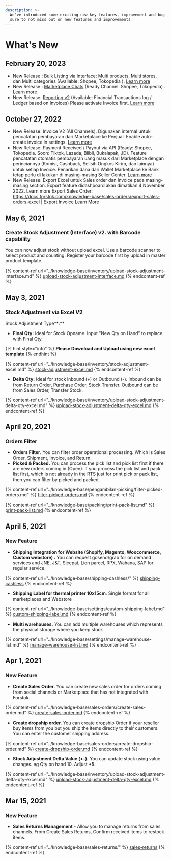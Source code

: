```yaml
---
description: >-
  We've introduced some exciting new key features, improvement and bug fixes. Be
  sure to not miss out on new features and improvements
---
```


# What's New

## February  20, 2023

* New Release : Bulk Listing via Interface: Multi products, Multi stores, dan Multi categories (Available: Shopee, Tokopedia ).  [Learn more](https://docs.forstok.com/knowledge-base/items/add-listing-v2-new)
* New Release : [Marketplace Chats](https://app.forstok.com/dashboard/chats) (Ready Channel: Shopee, Tokopedia) . [Learn more](https://docs.forstok.com/knowledge-base/forstok-chat-new)&#x20;
* New Release: [Reporting v2](https://app.forstok.com/dashboard/reporting) (Available: Financial Transactions log / Ledger based on Invoices) Please activate Invoice first. [Learn more](https://app.forstok.com/dashboard/settings/invoices)

## October 27, 2022

* New Release: Invoice V2 (All Channels). Digunakan internal untuk pencatatan pembayaran dari Marketplace ke Penjual. Enable auto-create invoice in settings. [Learn more](https://docs.forstok.com/knowledge-base/sales-invoices/invoice-overview)
* New Release: Payment Received / Payout via API (Ready: Shopee, Tokopedia. Soon: Tiktok, Lazada, Blibli, Bukalapak, JD). Feature pencatatan otomatis pembayaran uang masuk dari Marketplace dengan perinciannya (Komisi, Cashback, Selisih Ongkos Kirim, dan lainnya) untuk setiap Invoice. Penarikan dana dari Wallet Marketplace ke Bank tetap perlu di lakukan di masing-masing Seller Center. [Learn more](https://docs.forstok.com/knowledge-base/sales-invoices/payment-receive)
* New Release: Export Excel untuk Sales order dan Invoice pada masing-masing section. Export feature didashboard akan dimatikan 4 November 2022. Learn more Export Sales Order: https://docs.forstok.com/knowledge-base/sales-orders/export-sales-orders-excel | Export Invoice [Learn More](https://docs.forstok.com/knowledge-base/sales-invoices/export-invoice)

## May 6, 2021

### Create Stock Adjustment (Interface) v2. with Barcode capability

You can now adjust stock without upload excel. Use a barcode scanner to select product and counting. Register your barcode first by upload in master product template.

{% content-ref url="../knowledge-base/inventory/upload-stock-adjustment-interface.md" %}
[upload-stock-adjustment-interface.md](../knowledge-base/inventory/upload-stock-adjustment-interface.md)
{% endcontent-ref %}

## May 3, 2021

### Stock Adjustment via Excel V2

Stock Adjustment Type**:**&#x20;

* **Final Qty:** Ideal for Stock Opname. Input "New Qty on Hand" to replace with Final Qty.&#x20;

{% hint style="info" %}
**Please Download and Upload using new excel template**
{% endhint %}

{% content-ref url="../knowledge-base/inventory/stock-adjustment-excel.md" %}
[stock-adjustment-excel.md](../knowledge-base/inventory/stock-adjustment-excel.md)
{% endcontent-ref %}

* **Delta Qty:** Ideal for stock inbound (+) or Outbound (-). Inbound can be from Return Order, Purchase Order, Stock Transfer. Outbound can be from Sales Order, Transfer Stock.&#x20;

{% content-ref url="../knowledge-base/inventory/upload-stock-adjustment-delta-qty-excel.md" %}
[upload-stock-adjustment-delta-qty-excel.md](../knowledge-base/inventory/upload-stock-adjustment-delta-qty-excel.md)
{% endcontent-ref %}

## April 20, 2021

### Orders Filter

* **Orders Filter**. You can filter order operational processing. Which is Sales Order, Shipment, Invoice, and Return.
* **Picked & Packed.** You can process the pick list and pick list first if there are new orders coming in (Open). If you process the pick list and pack list first, which is not already in the RTS just for print pick or pack list, then you can filter by picked and packed.

{% content-ref url="../knowledge-base/pengambilan-picking/filter-picked-orders.md" %}
[filter-picked-orders.md](../knowledge-base/pengambilan-picking/filter-picked-orders.md)
{% endcontent-ref %}

{% content-ref url="../knowledge-base/packing/print-pack-list.md" %}
[print-pack-list.md](../knowledge-base/packing/print-pack-list.md)
{% endcontent-ref %}

## April 5, 2021

### New Feature

* **Shipping Integration for Website (Shopify, Magento, Woocommerce, Custom webstore) .** You can request gosend/grab for on demand services and JNE, J\&T, Sicepat, Lion parcel, RPX, Wahana, SAP for regular service.

{% content-ref url="../knowledge-base/shipping-cashless/" %}
[shipping-cashless](../knowledge-base/shipping-cashless/)
{% endcontent-ref %}

* **Shipping Label for thermal printer 10x15cm**. Single format for all marketplaces and Webstore&#x20;

{% content-ref url="../knowledge-base/settings/custom-shipping-label.md" %}
[custom-shipping-label.md](../knowledge-base/settings/custom-shipping-label.md)
{% endcontent-ref %}

* **Multi warehouses.** You can add multiple warehouses which represents the physical storage where you keep stock

{% content-ref url="../knowledge-base/settings/manage-warehouse-list.md" %}
[manage-warehouse-list.md](../knowledge-base/settings/manage-warehouse-list.md)
{% endcontent-ref %}

## Apr 1, 2021

### New Feature

* **Create Sales Order.** You can create new sales order for orders coming from social channels or Marketplace that has not integrated with Forstok.

{% content-ref url="../knowledge-base/sales-orders/create-sales-order.md" %}
[create-sales-order.md](../knowledge-base/sales-orders/create-sales-order.md)
{% endcontent-ref %}

* **Create dropship order.** You can create dropship Order if your reseller buy items from you but you ship the items directly to their customers. You can enter the customer shipping address.

{% content-ref url="../knowledge-base/sales-orders/create-dropship-order.md" %}
[create-dropship-order.md](../knowledge-base/sales-orders/create-dropship-order.md)
{% endcontent-ref %}

* **Stock Adjustment Delta Value (+-).** You can update stock using value changes. eg Qty on hand 10. Adjust +5.&#x20;

{% content-ref url="../knowledge-base/inventory/upload-stock-adjustment-delta-qty-excel.md" %}
[upload-stock-adjustment-delta-qty-excel.md](../knowledge-base/inventory/upload-stock-adjustment-delta-qty-excel.md)
{% endcontent-ref %}



## Mar 15, 2021

### New Feature

* **Sales Returns Management** - Allow you to manage returns from sales channels. From Create Sales Returns, Confirm received items to restock items.

{% content-ref url="../knowledge-base/sales-returns/" %}
[sales-returns](../knowledge-base/sales-returns/)
{% endcontent-ref %}

###

